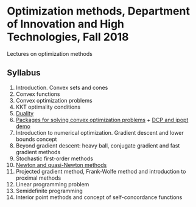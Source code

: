 # Optimization methods, Department of Innovation and High Technologies, Fall 2018 
Lectures on optimization methods

## Syllabus

1. Introduction. Convex sets and cones
2. Convex functions
3. Convex optimization problems
4. KKT optimality conditions
5. [Duality](./05-Duality/lecture5.pdf)
6. [Packages for solving convex optimization problems](./06-ConvexSolvers/lecture6.pdf) + [DCP and ipopt demo](https://nbviewer.jupyter.org/github/amkatrutsa/optimization-fivt/blob/master/06-ConvexSolvers/demo.ipynb)
7. Introduction to numerical optimization. Gradient descent and lower bounds concept
8. Beyond gradient descent: heavy ball, conjugate gradient and fast gradient methods
9. Stochastic first-order methods
10. [Newton and quasi-Newton methods](./10-Newton/lecture10.pdf)
11. Projected gradient method, Frank-Wolfe method and introduction to proximal methods
12. Linear programming problem
13. Semidefinite programming
14. Interior point methods and concept of self-concordance functions 
